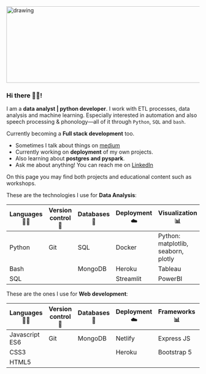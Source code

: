 <img src="https://user-images.githubusercontent.com/54676992/119858011-5a4a4500-bf14-11eb-9729-0f6c639bc87b.png" alt="drawing" width="900" height="200" clas="center"/>


### Hi there 🙋‍♂️!

I am a **data analyst | python developer**. I work with ETL processes, data analysis and machine learning. Especially interested in automation and also speech processing & phonology—all of it through `Python`, `SQL` and `bash`.

Currently becoming a **Full stack development** too.

-  Sometimes I talk about things on [medium](https://medium.com/@fernandocostapradillo/starting-off-a-python-data-science-project-on-github-ec160fd97c63)
-  Currently working on **deployment** of my own projects.
-  Also learning about **postgres and pyspark**.
-  Ask me about anything! You can reach me on [LinkedIn](https://www.linkedin.com/in/fernandocostapradillo/)

On this page you may find both projects and educational content such as workshops.

These are the technologies I use for **Data Analysis**:

| **Languages** 🧑‍💻 | **Version control** 📆| **Databases** 🐬| **Deployment** ☁️ | **Visualization** 📊|
| --------------- | --------------- | --------------- | --------------- | --------------- |
| Python | Git| SQL | Docker | Python: matplotlib, seaborn, plotly |
| Bash | | MongoDB | Heroku | Tableau
| SQL|  |  | Streamlit | PowerBI

These are the ones I use for **Web development**:

| **Languages** 🧑‍💻 | **Version control** 📆| **Databases** 🐬| **Deployment** ☁️ | **Frameworks** 📊| **Libraries** 📚 | **Runtime** 🏃‍♂️ |
| --------------- | --------------- | --------------- | --------------- | --------------- |--------------- |--------------- |
| Javascript ES6 | Git| MongoDB | Netlify | Express JS | React JS | NodeJS
| CSS3 | |  | Heroku | Bootstrap 5 |  | |
| HTML5 |  |  |  |  |  | |
